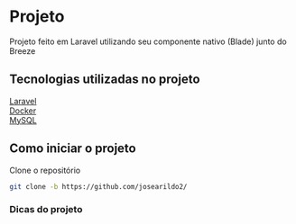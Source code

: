# Projeto

Projeto feito em Laravel utilizando seu componente nativo (Blade) junto do Breeze

## Tecnologias utilizadas no projeto

[Laravel](https://laravel.com/docs/12.x) <br>
[Docker](https://www.docker.com/) <br>
[MySQL](https://www.mysql.com/) <br>

## Como iniciar o projeto

Clone o repositório

```sh
git clone -b https://github.com/josearildo2/
```

### Dicas do projeto

